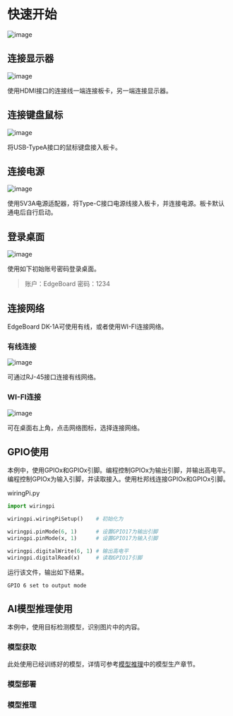 # 快速开始

![image](./images/board.jpg)

## 连接显示器

![image](./images/连接显示器.jpg)

使用HDMI接口的连接线一端连接板卡，另一端连接显示器。

## 连接键盘鼠标

![image](./images/连接键鼠.jpg)

将USB-TypeA接口的鼠标键盘接入板卡。

## 连接电源

![image](./images/连接电源.jpg)

使用5V3A电源适配器，将Type-C接口电源线接入板卡，并连接电源。板卡默认通电后自行启动。

## 登录桌面

![image](./images/登录桌面.jpg)

使用如下初始账号密码登录桌面。

> 账户：EdgeBoard
> 密码：1234

## 连接网络

EdgeBoard DK-1A可使用有线，或者使用WI-FI连接网络。

### 有线连接

![image](./images/有线连接.jpg)

可通过RJ-45接口连接有线网络。

### WI-FI连接

![image](./images/wifi连接.jpg)

可在桌面右上角，点击网络图标，选择连接网络。

## GPIO使用

本例中，使用GPIOx和GPIOx引脚。编程控制GPIOx为输出引脚，并输出高电平。编程控制GPIOx为输入引脚，并读取接入。使用杜邦线连接GPIOx和GPIOx引脚。

wiringPi.py

```python
import wiringpi

wiringpi.wiringPiSetup()    # 初始化为

wiringpi.pinMode(6, 1)      # 设置GPIO17为输出引脚
wiringpi.pinMode(x, 1)      # 设置GPIO17为输入引脚

wiringpi.digitalWrite(6, 1) # 输出高电平
wiringpi.digitalRead(x)     # 读取GPIO17引脚
```

运行该文件，输出如下结果。

```shell
GPIO 6 set to output mode
```

## AI模型推理使用

本例中，使用目标检测模型，识别图片中的内容。

### 模型获取

此处使用已经训练好的模型，详情可参考[模型推理](./模型推理.md)中的模型生产章节。

### 模型部署

### 模型推理
